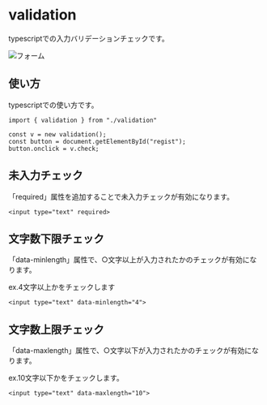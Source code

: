 # validation

typescriptでの入力バリデーションチェックです。

![フォーム](https://imgur.com/a/qM7Q2 "サンプル")


## 使い方

typescriptでの使い方です。  

```
import { validation } from "./validation"

const v = new validation();
const button = document.getElementById("regist");
button.onclick = v.check;
```

## 未入力チェック

「required」属性を追加することで未入力チェックが有効になります。  

```html:sample
<input type="text" required>
```

## 文字数下限チェック

「data-minlength」属性で、○文字以上が入力されたかのチェックが有効になります。  
  
ex.4文字以上かをチェックします

```html:sample
<input type="text" data-minlength="4">
```

## 文字数上限チェック

「data-maxlength」属性で、○文字以下が入力されたかのチェックが有効になります。  

ex.10文字以下かをチェックします。

```html:sample
<input type="text" data-maxlength="10">
```
